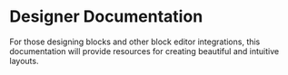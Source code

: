 # Designer Documentation

For those designing blocks and other block editor integrations, this documentation will provide resources for creating beautiful and intuitive layouts.
